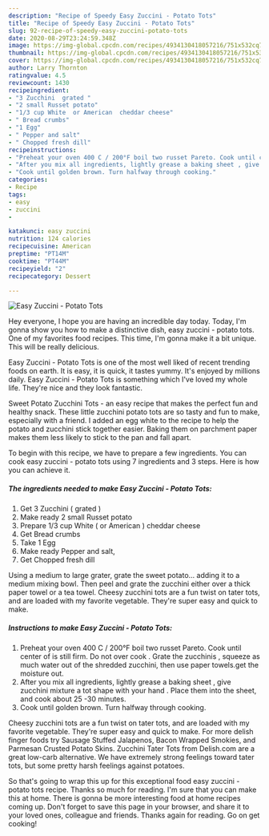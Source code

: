 ```yaml
---
description: "Recipe of Speedy Easy Zuccini - Potato Tots"
title: "Recipe of Speedy Easy Zuccini - Potato Tots"
slug: 92-recipe-of-speedy-easy-zuccini-potato-tots
date: 2020-08-29T23:24:59.348Z
image: https://img-global.cpcdn.com/recipes/4934130418057216/751x532cq70/easy-zuccini-potato-tots-recipe-main-photo.jpg
thumbnail: https://img-global.cpcdn.com/recipes/4934130418057216/751x532cq70/easy-zuccini-potato-tots-recipe-main-photo.jpg
cover: https://img-global.cpcdn.com/recipes/4934130418057216/751x532cq70/easy-zuccini-potato-tots-recipe-main-photo.jpg
author: Larry Thornton
ratingvalue: 4.5
reviewcount: 1430
recipeingredient:
- "3 Zucchini  grated "
- "2 small Russet potato"
- "1/3 cup White  or American  cheddar cheese"
- " Bread crumbs"
- "1 Egg"
- " Pepper and salt"
- " Chopped fresh dill"
recipeinstructions:
- "Preheat your oven 400 C / 200°F boil two russet Pareto. Cook until center of is still firm. Do not over cook . Grate  the zucchinis , squeeze as much water out of the shredded zucchini, then use paper towels.get the moisture out."
- "After you mix all ingredients, lightly grease a baking sheet , give zucchini mixture a tot shape with your hand . Place them into the sheet, and cook about 25 -30 minutes."
- "Cook until golden brown. Turn halfway through cooking."
categories:
- Recipe
tags:
- easy
- zuccini
- 

katakunci: easy zuccini  
nutrition: 124 calories
recipecuisine: American
preptime: "PT14M"
cooktime: "PT44M"
recipeyield: "2"
recipecategory: Dessert

---
```



![Easy Zuccini - Potato Tots](https://img-global.cpcdn.com/recipes/4934130418057216/751x532cq70/easy-zuccini-potato-tots-recipe-main-photo.jpg)

Hey everyone, I hope you are having an incredible day today. Today, I'm gonna show you how to make a distinctive dish, easy zuccini - potato tots. One of my favorites food recipes. This time, I'm gonna make it a bit unique. This will be really delicious.

Easy Zuccini - Potato Tots is one of the most well liked of recent trending foods on earth. It is easy, it is quick, it tastes yummy. It's enjoyed by millions daily. Easy Zuccini - Potato Tots is something which I've loved my whole life. They're nice and they look fantastic.

Sweet Potato Zucchini Tots - an easy recipe that makes the perfect fun and healthy snack. These little zucchini potato tots are so tasty and fun to make, especially with a friend. I added an egg white to the recipe to help the potato and zucchini stick together easier. Baking them on parchment paper makes them less likely to stick to the pan and fall apart.


To begin with this recipe, we have to prepare a few ingredients. You can cook easy zuccini - potato tots using 7 ingredients and 3 steps. Here is how you can achieve it.

<!--inarticleads1-->

##### The ingredients needed to make Easy Zuccini - Potato Tots:

1. Get 3 Zucchini ( grated )
1. Make ready 2 small Russet potato
1. Prepare 1/3 cup White ( or American ) cheddar cheese
1. Get  Bread crumbs
1. Take 1 Egg
1. Make ready  Pepper and salt,
1. Get  Chopped fresh dill


Using a medium to large grater, grate the sweet potato… adding it to a medium mixing bowl. Then peel and grate the zucchini either over a thick paper towel or a tea towel. Cheesy zucchini tots are a fun twist on tater tots, and are loaded with my favorite vegetable. They&#39;re super easy and quick to make. 

<!--inarticleads2-->

##### Instructions to make Easy Zuccini - Potato Tots:

1. Preheat your oven 400 C / 200°F boil two russet Pareto. Cook until center of is still firm. Do not over cook . Grate  the zucchinis , squeeze as much water out of the shredded zucchini, then use paper towels.get the moisture out.
1. After you mix all ingredients, lightly grease a baking sheet , give zucchini mixture a tot shape with your hand . Place them into the sheet, and cook about 25 -30 minutes.
1. Cook until golden brown. Turn halfway through cooking.


Cheesy zucchini tots are a fun twist on tater tots, and are loaded with my favorite vegetable. They&#39;re super easy and quick to make. For more delish finger foods try Sausage Stuffed Jalapenos, Bacon Wrapped Smokies, and Parmesan Crusted Potato Skins. Zucchini Tater Tots from Delish.com are a great low-carb alternative. We have extremely strong feelings toward tater tots, but some pretty harsh feelings against potatoes. 

So that's going to wrap this up for this exceptional food easy zuccini - potato tots recipe. Thanks so much for reading. I'm sure that you can make this at home. There is gonna be more interesting food at home recipes coming up. Don't forget to save this page in your browser, and share it to your loved ones, colleague and friends. Thanks again for reading. Go on get cooking!
